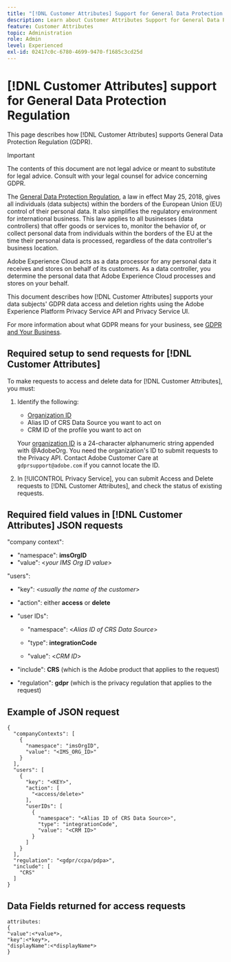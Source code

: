 ```yaml
---
title: "[!DNL Customer Attributes] Support for General Data Protection Regulation"
description: Learn about Customer Attributes Support for General Data Protection Regulation
feature: Customer Attributes
topic: Administration
role: Admin
level: Experienced
exl-id: 02417c0c-6780-4699-9470-f1685c3cd25d
---
```

# [!DNL Customer Attributes] support for General Data Protection Regulation

This page describes how [!DNL Customer Attributes] supports General Data Protection Regulation (GDPR).

>[!IMPORTANT]
>
>The contents of this document are not legal advice or meant to substitute for legal advice. Consult with your legal counsel for advice concerning GDPR.

The [General Data Protection Regulation](https://business.adobe.com/privacy/general-data-protection-regulation.html), a law in effect May 25, 2018, gives all individuals (data subjects) within the borders of the European Union (EU) control of their personal data. It also simplifies the regulatory environment for international business. This law applies to all businesses (data controllers) that offer goods or services to, monitor the behavior of, or collect personal data from individuals within the borders of the EU at the time their personal data is processed, regardless of the data controller's business location.

Adobe Experience Cloud acts as a data processor for any personal data it receives and stores on behalf of its customers. As a data controller, you determine the personal data that Adobe Experience Cloud processes and stores on your behalf.

This document describes how [!DNL Customer Attributes] supports your data subjects' GDPR data access and deletion rights using the Adobe Experience Platform Privacy Service API and Privacy Service UI.

For more information about what GDPR means for your business, see [GDPR and Your Business](https://business.adobe.com/privacy/general-data-protection-regulation.html).

## Required setup to send requests for [!DNL Customer Attributes]

To make requests to access and delete data for [!DNL Customer Attributes], you must:

1. Identify the following:

   * [Organization ID](#organizations.md)
   * Alias ID of CRS Data Source you want to act on
   * CRM ID of the profile you want to act on

   Your [organization ID](#organizations.md) is a 24-character alphanumeric string appended with @AdobeOrg. You need the organization's ID to submit requests to the Privacy API. Contact Adobe Customer Care at `gdprsupport@adobe.com` if you cannot locate the ID.

1. In [!UICONTROL Privacy Service], you can submit Access and Delete requests to [!DNL Customer Attributes], and check the status of existing requests.

## Required field values in [!DNL Customer Attributes] JSON requests

"company context":

* "namespace": **imsOrgID**
* "value": <*your IMS Org ID value*>

"users":

* "key": <*usually the name of the customer*>

* "action": either **access** or **delete**

* "user IDs":

    * "namespace": <*Alias ID of CRS Data Source*>
    
    * "type": **integrationCode**

    * "value": <*CRM ID*>

* "include": **CRS** (which is the Adobe product that applies to the request)

* "regulation": **gdpr** (which is the privacy regulation that applies to the request)

## Example of JSON request

```
{
  "companyContexts": [
    {
      "namespace": "imsOrgID",
      "value": "<IMS_ORG_ID>"
    }
  ],
  "users": [
    {
      "key": "<KEY>",
      "action": [
        "<access/delete>"
      ],
      "userIDs": [
        {
          "namespace": "<Alias ID of CRS Data Source>",
          "type": "integrationCode",
          "value": "<CRM ID>"
        }
      ]
    }
  ],
  "regulation": "<gdpr/ccpa/pdpa>",
  "include": [
    "CRS"
  ]
}
```

## Data Fields returned for access requests

```
attributes:
{
"value":<*value*>,
"key":<*key*>,
"displayName":<*displayName*>
}
```

